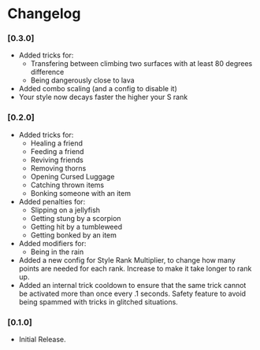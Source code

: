 # Changelog

### [0.3.0]

* Added tricks for:
	* Transfering between climbing two surfaces with at least 80 degrees difference
	* Being dangerously close to lava
* Added combo scaling (and a config to disable it)
* Your style now decays faster the higher your S rank

### [0.2.0]

* Added tricks for:
	* Healing a friend
	* Feeding a friend
	* Reviving friends
	* Removing thorns
	* Opening Cursed Luggage
	* Catching thrown items
	* Bonking someone with an item
* Added penalties for:
	* Slipping on a jellyfish
	* Getting stung by a scorpion
	* Getting hit by a tumbleweed
	* Getting bonked by an item
* Added modifiers for:
	* Being in the rain
* Added a new config for Style Rank Multiplier, to change how many points are needed for each rank. Increase to make it take longer to rank up.
* Added an internal trick cooldown to ensure that the same trick cannot be activated more than once every .1 seconds. Safety feature to avoid being spammed with tricks in glitched situations.

### [0.1.0]

* Initial Release.